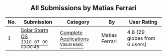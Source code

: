 ﻿<div align="center">

## All Submissions by Matias Ferrari

</div>

No.  | Submission | Category | By   | User Rating
---- | ---------- | -------- | ---- | -----------
1 | [Solar Storm OS<br /><sup>2010-07-09 00:00:48</sup>](https://github.com/Planet-Source-Code/matias-ferrari-solar-storm-os__1-73300) | [Complete Applications<br /><sup>Visual Basic</sup>](../ByCategory/complete-applications__1-27.md) | Matias Ferrari | 4.8 (29 globes from 6 users)
